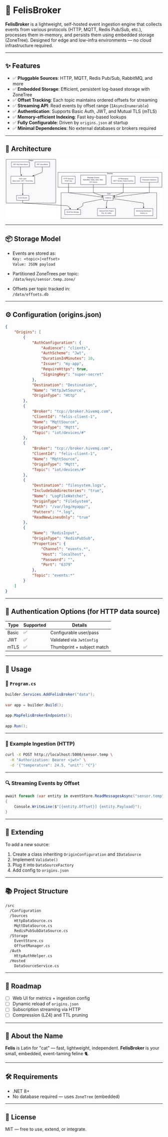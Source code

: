 
# 🚀 FelisBroker

**FelisBroker** is a lightweight, self-hosted event ingestion engine that collects events from various protocols (HTTP, MQTT, Redis Pub/Sub, etc.), processes them in-memory, and persists them using embedded storage (ZoneTree). Designed for edge and low-infra environments — no cloud infrastructure required.

---

## ✨ Features

- ✅ **Pluggable Sources**: HTTP, MQTT, Redis Pub/Sub, RabbitMQ, and more
- ✅ **Embedded Storage**: Efficient, persistent log-based storage with ZoneTree
- ✅ **Offset Tracking**: Each topic maintains ordered offsets for streaming
- ✅ **Streaming API**: Read events by offset range (`IAsyncEnumerable`)
- ✅ **Authentication**: Supports Basic Auth, JWT, and Mutual TLS (mTLS)
- ✅ **Memory-efficient Indexing**: Fast key-based lookups
- ✅ **Fully Configurable**: Driven by `origins.json` at startup
- ✅ **Minimal Dependencies**: No external databases or brokers required

---

## 🧱 Architecture

![alt text](FelisBroker.png)

---

## 📦 Storage Model

- Events are stored as:  
  `Key: <topic>|<offset>`  
  `Value: JSON payload`

- Partitioned ZoneTrees per topic:  
  `/data/keys/sensor.temp.zone/`

- Offsets per topic tracked in:  
  `/data/offsets.db`

---

## ⚙️ Configuration (origins.json)

```json
{
    "Origins": [
        {
            "AuthConfiguration": {
                "Audience": "clients",
                "AuthScheme": "Jwt",
                "DurationInMinutes": 10,
                "Issuer": "my-app",
                "RequireHttps": true,
                "SigningKey": "super-secret"
            },
            "Destination": "Destination",
            "Name": "HttpJwtSource",
            "OriginType": "Http"
        },
        {
            "Broker": "tcp://broker.hivemq.com",
            "ClientId": "felis-client-1",
            "Name": "MqttSource",
            "OriginType": "Mqtt",
            "Topic": "iot/devices/#"
        },
        {
            "Broker": "tcp://broker.hivemq.com",
            "ClientId": "felis-client-1",
            "Name": "MqttSource",
            "OriginType": "Mqtt",
            "Topic": "iot/devices/#"
        },
        {
            "Destination": "filesystem.logs",
            "IncludeSubdirectories": "true",
            "Name": "LogFileWatcher",
            "OriginType": "FileSystem",
            "Path": "/var/log/myapp/",
            "Pattern": "*.log",
            "ReadNewLinesOnly": "true"
        },
        {
            "Name": "RedisInput",
            "OriginType": "RedisPubSub",
            "Properties": {
                "Channel": "events.*",
                "Host": "localhost",
                "Password": "",
                "Port": "6379"
            },
            "Topic": "events:*"
        }
    ]
}
```

---

## 🔐 Authentication Options (for HTTP data source)

| Type     | Supported | Details                     |
|----------|-----------|-----------------------------|
| Basic    | ✅        | Configurable user/pass      |
| JWT      | ✅        | Validated via `JwtConfig`   |
| mTLS     | ✅        | Thumbprint + subject match  |

---

## 🚀 Usage

### 📁 `Program.cs`

```csharp
builder.Services.AddFelisBroker("data");

var app = builder.Build();

app.MapFelisBrokerEndpoints();

app.Run();
```

---

### 🧪 Example Ingestion (HTTP)

```bash
curl -X POST http://localhost:5000/sensor.temp \
  -H "Authorization: Bearer <jwt>" \
  -d '{"temperature": 24.5, "unit": "C"}'
```

---

### 🔍 Streaming Events by Offset

```csharp
await foreach (var entity in eventStore.ReadMessagesAsync("sensor.temp", 0, 100))
{
    Console.WriteLine($"[{entity.Offset}] {entity.Payload}");
}
```

---

## 🧩 Extending

To add a new source:
1. Create a class inheriting `OriginConfiguration` and `IDataSource`
2. Implement `Validate()`
3. Plug it into `DataSourceFactory`
4. Add config to `origins.json`

---

## 📚 Project Structure

```
/src
  /Configuration
  /Sources
    HttpDataSource.cs
    MqttDataSource.cs
    RedisPubSubDataSource.cs
  /Storage
    EventStore.cs
    OffsetManager.cs
  /Auth
    HttpAuthHelper.cs
  /Hosted
    DataSourceService.cs
```

---

## 🧪 Roadmap

- [ ] Web UI for metrics + ingestion config
- [ ] Dynamic reload of `origins.json`
- [ ] Subscription streaming via HTTP
- [ ] Compression (LZ4) and TTL pruning

---

## 🐾 About the Name

**Felis** is Latin for "cat" — fast, lightweight, independent.
**FelisBroker** is your small, embedded, event-taming feline 🐈.

---

## 🛠️ Requirements

- .NET 8+
- No database required — uses `ZoneTree` (embedded)

---

## 📄 License

MIT — free to use, extend, or integrate.
